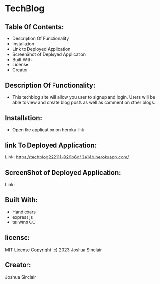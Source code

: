 # TechBlog
## Table Of Contents:
- Description Of Functionality
- Installation
- Link to Deployed Application
- ScreenShot of Deployed Application
- Built With
- License
- Creator
## Description Of Functionality:
- This techblog site will allow you user to signup and login. Users will be able to view and create blog posts as well as comment on other blogs. 
## Installation:
- Open the application on heroku link
## link To Deployed Application:
Link: https://techblog222111-820b6d43e14b.herokuapp.com/
## ScreenShot of Deployed Application:
Link:
## Built With:
- Handlebars
- express js
- tailwind CC
## license:
MIT License
Copyright (c) 2023 Joshua Sinclair
## Creator:
Joshua Sinclair
